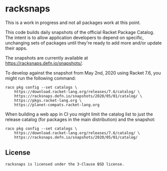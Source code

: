 # racksnaps

This is a work in progress and not all packages work at this point.

This code builds daily snapshots of the official Racket Package
Catalog.  The intent is to allow application developers to depend on
specific, unchanging sets of packages until they're ready to add more
and/or update their apps.

The snapshots are currently available at https://racksnaps.defn.io/snapshots/.

To develop against the snapshot from May 2nd, 2020 using Racket 7.6,
you might run the following command:

    raco pkg config --set catalogs \
        https://download.racket-lang.org/releases/7.6/catalog/ \
        https://racksnaps.defn.io/snapshots/2020/05/01/catalog/ \
        https://pkgs.racket-lang.org \
        https://planet-compats.racket-lang.org

When building a web app in CI you might limit the catalog list to just
the release catalog (for packages in the main distribution) and the
snapshot:

    raco pkg config --set catalogs \
        https://download.racket-lang.org/releases/7.6/catalog/ \
        https://racksnaps.defn.io/snapshots/2020/05/01/catalog/

## License

    racksnaps is licensed under the 3-Clause BSD license.


[Racket Package Catalog]: https://pkgs.racket-lang.org/
